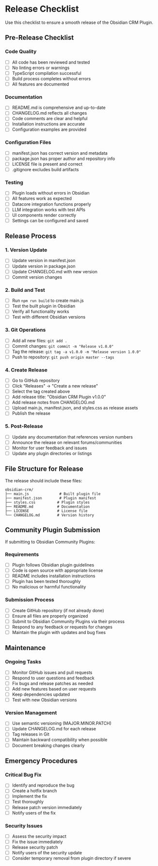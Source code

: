 # Release Checklist

Use this checklist to ensure a smooth release of the Obsidian CRM Plugin.

## Pre-Release Checklist

### Code Quality
- [ ] All code has been reviewed and tested
- [ ] No linting errors or warnings
- [ ] TypeScript compilation successful
- [ ] Build process completes without errors
- [ ] All features are documented

### Documentation
- [ ] README.md is comprehensive and up-to-date
- [ ] CHANGELOG.md reflects all changes
- [ ] Code comments are clear and helpful
- [ ] Installation instructions are accurate
- [ ] Configuration examples are provided

### Configuration Files
- [ ] manifest.json has correct version and metadata
- [ ] package.json has proper author and repository info
- [ ] LICENSE file is present and correct
- [ ] .gitignore excludes build artifacts

### Testing
- [ ] Plugin loads without errors in Obsidian
- [ ] All features work as expected
- [ ] Datacore integration functions properly
- [ ] LLM integration works with test APIs
- [ ] UI components render correctly
- [ ] Settings can be configured and saved

## Release Process

### 1. Version Update
- [ ] Update version in manifest.json
- [ ] Update version in package.json
- [ ] Update CHANGELOG.md with new version
- [ ] Commit version changes

### 2. Build and Test
- [ ] Run `npm run build` to create main.js
- [ ] Test the built plugin in Obsidian
- [ ] Verify all functionality works
- [ ] Test with different Obsidian versions

### 3. Git Operations
- [ ] Add all new files: `git add .`
- [ ] Commit changes: `git commit -m "Release v1.0.0"`
- [ ] Tag the release: `git tag -a v1.0.0 -m "Release version 1.0.0"`
- [ ] Push to repository: `git push origin master --tags`

### 4. Create Release
- [ ] Go to GitHub repository
- [ ] Click "Releases" → "Create a new release"
- [ ] Select the tag created above
- [ ] Add release title: "Obsidian CRM Plugin v1.0.0"
- [ ] Add release notes from CHANGELOG.md
- [ ] Upload main.js, manifest.json, and styles.css as release assets
- [ ] Publish the release

### 5. Post-Release
- [ ] Update any documentation that references version numbers
- [ ] Announce the release on relevant forums/communities
- [ ] Monitor for user feedback and issues
- [ ] Update any plugin directories or listings

## File Structure for Release

The release should include these files:
```
obsidian-crm/
├── main.js              # Built plugin file
├── manifest.json        # Plugin manifest
├── styles.css          # Plugin styles
├── README.md           # Documentation
├── LICENSE             # License file
└── CHANGELOG.md        # Version history
```

## Community Plugin Submission

If submitting to Obsidian Community Plugins:

### Requirements
- [ ] Plugin follows Obsidian plugin guidelines
- [ ] Code is open source with appropriate license
- [ ] README includes installation instructions
- [ ] Plugin has been tested thoroughly
- [ ] No malicious or harmful functionality

### Submission Process
- [ ] Create GitHub repository (if not already done)
- [ ] Ensure all files are properly organized
- [ ] Submit to Obsidian Community Plugins via their process
- [ ] Respond to any feedback or requests for changes
- [ ] Maintain the plugin with updates and bug fixes

## Maintenance

### Ongoing Tasks
- [ ] Monitor GitHub issues and pull requests
- [ ] Respond to user questions and feedback
- [ ] Fix bugs and release patches as needed
- [ ] Add new features based on user requests
- [ ] Keep dependencies updated
- [ ] Test with new Obsidian versions

### Version Management
- [ ] Use semantic versioning (MAJOR.MINOR.PATCH)
- [ ] Update CHANGELOG.md for each release
- [ ] Tag releases in Git
- [ ] Maintain backward compatibility when possible
- [ ] Document breaking changes clearly

## Emergency Procedures

### Critical Bug Fix
- [ ] Identify and reproduce the bug
- [ ] Create a hotfix branch
- [ ] Implement the fix
- [ ] Test thoroughly
- [ ] Release patch version immediately
- [ ] Notify users of the fix

### Security Issues
- [ ] Assess the security impact
- [ ] Fix the issue immediately
- [ ] Release security patch
- [ ] Notify users of the security update
- [ ] Consider temporary removal from plugin directory if severe
